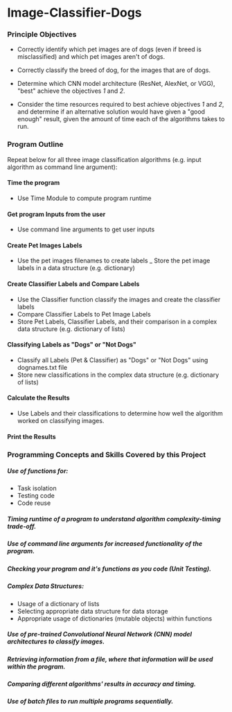 
# Image-Classifier-Dogs


### Principle Objectives

- Correctly identify which pet images are of dogs (even if breed is misclassified) and which pet images aren't of dogs.
 
- Correctly classify the breed of dog, for the images that are of dogs.
 
- Determine which CNN model architecture (ResNet, AlexNet, or VGG), "best" achieve the objectives _1_ and _2_.
 
- Consider the time resources required to best achieve objectives _1_ and _2_, and determine if an alternative solution would have given a "good enough" result, given the amount of time each of the algorithms takes to run.


### Program Outline

Repeat below for all three image classification algorithms (e.g. input algorithm as command line argument):

#### Time the program
- Use Time Module to compute program runtime

#### Get program Inputs from the user
- Use command line arguments to get user inputs

#### Create Pet Images Labels
- Use the pet images filenames to create labels
_ Store the pet image labels in a data structure (e.g. dictionary)

#### Create Classifier Labels and Compare Labels
- Use the Classifier function classify the images and create the classifier labels
- Compare Classifier Labels to Pet Image Labels
- Store Pet Labels, Classifier Labels, and their comparison in a complex data structure (e.g. dictionary of lists)

#### Classifying Labels as "Dogs" or "Not Dogs"
- Classify all Labels (Pet & Classifier) as "Dogs" or "Not Dogs" using dognames.txt file
- Store new classifications in the complex data structure (e.g. dictionary of lists)

#### Calculate the Results
- Use Labels and their classifications to determine how well the algorithm worked on classifying images.

#### Print the Results


### Programming Concepts and Skills Covered by this Project

##### Use of functions for:
- Task isolation
- Testing code
- Code reuse

##### Timing runtime of a program to understand algorithm complexity-timing trade-off.

##### Use of command line arguments for increased functionality of the program.

##### Checking your program and it's functions as you code (Unit Testing).

##### Complex Data Structures:
- Usage of a dictionary of lists
- Selecting appropriate data structure for data storage
- Appropriate usage of dictionaries (mutable objects) within functions

##### Use of pre-trained Convolutional Neural Network (CNN) model architectures to classify images.

##### Retrieving information from a file, where that information will be used within the program.

##### Comparing different algorithms' results in accuracy and timing.

##### Use of batch files to run multiple programs sequentially.
